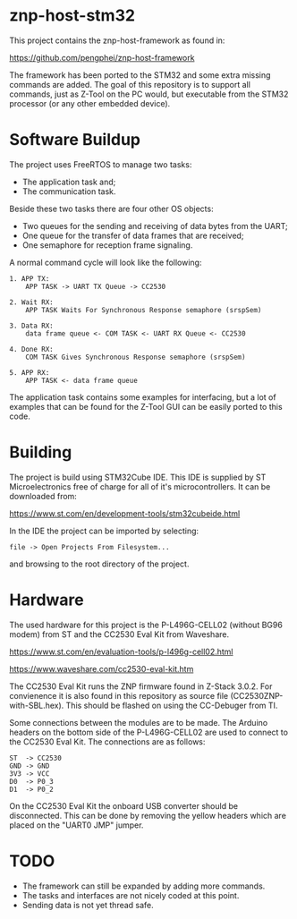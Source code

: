 # znp-host-stm32
This project contains the znp-host-framework as found in:

https://github.com/pengphei/znp-host-framework

The framework has been ported to the STM32 and some extra missing commands are added. The goal of this repository is to support all commands, just as Z-Tool on the PC would, but executable from the STM32 processor (or any other embedded device).

# Software Buildup
The project uses FreeRTOS to manage two tasks: 
- The application task and;
- The communication task.

Beside these two tasks there are four other OS objects:
- Two queues for the sending and receiving of data bytes from the UART;
- One queue for the transfer of data frames that are received;
- One semaphore for reception frame signaling.

A normal command cycle will look like the following:

```
1. APP TX: 
    APP TASK -> UART TX Queue -> CC2530  

2. Wait RX: 
    APP TASK Waits For Synchronous Response semaphore (srspSem)

3. Data RX: 
    data frame queue <- COM TASK <- UART RX Queue <- CC2530

4. Done RX: 
    COM TASK Gives Synchronous Response semaphore (srspSem)

5. APP RX: 
    APP TASK <- data frame queue
```

The application task contains some examples for interfacing, but a lot of examples that can be found for the Z-Tool GUI can be easily ported to this code.


# Building
The project is build using STM32Cube IDE. This IDE is supplied by ST Microelectronics free of charge for all of it's microcontrollers. It can be downloaded from:

https://www.st.com/en/development-tools/stm32cubeide.html

In the IDE the project can be imported by selecting:  

```file -> Open Projects From Filesystem...```  

and browsing to the root directory of the project.

# Hardware
The used hardware for this project is the P-L496G-CELL02 (without BG96 modem) from ST and the CC2530 Eval Kit from Waveshare.

https://www.st.com/en/evaluation-tools/p-l496g-cell02.html

https://www.waveshare.com/cc2530-eval-kit.htm

The CC2530 Eval Kit runs the ZNP firmware found in Z-Stack 3.0.2. For convienence it is also found in this repository as source file (CC2530ZNP-with-SBL.hex). This should be flashed on using the CC-Debuger from TI.

Some connections between the modules are to be made. The Arduino headers on the bottom side of the P-L496G-CELL02 are used to connect to the CC2530 Eval Kit. The connections are as follows:

```
ST  -> CC2530  
GND -> GND  
3V3 -> VCC  
D0  -> P0_3  
D1  -> P0_2  
```

On the CC2530 Eval Kit the onboard USB converter should be disconnected. This can be done by removing the yellow headers which are placed on the "UART0 JMP" jumper.

# TODO
- The framework can still be expanded by adding more commands.
- The tasks and interfaces are not nicely coded at this point.
- Sending data is not yet thread safe.
